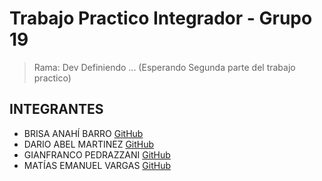 # Trabajo Practico Integrador - Grupo 19

> Rama: Dev
> Definiendo ... (Esperando Segunda parte del trabajo practico)

## INTEGRANTES

- BRISA ANAHÍ BARRO [GitHub](https://github.com/BarroBrisa)
- DARIO ABEL MARTINEZ [GitHub](https://github.com/martinezcabj12)
- GIANFRANCO PEDRAZZANI [GitHub](https://github.com/GianPedr)
- MATÍAS EMANUEL VARGAS [GitHub](https://github.com/matiasvargas-dev)

